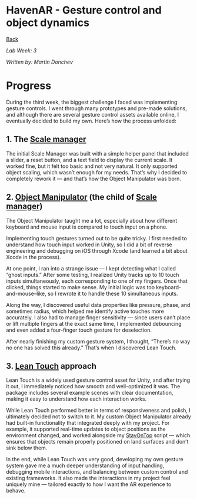 # HavenAR - Gesture control and object dynamics

[Back](../README.md)

_Lab Week: 3_

_Written by: Martin Donchev_

# Progress

During the third week, the biggest challenge I faced was implementing gesture controls. I went through many prototypes and pre-made solutions, and although there are several gesture control assets available online, I eventually decided to build my own. Here’s how the process unfolded:

## 1. The [Scale manager](../HavenAR/Assets/Scripts/ScaleManager.cs)

The initial Scale Manager was built with a simple helper panel that included a slider, a reset button, and a text field to display the current scale. It worked fine, but it felt too basic and not very natural. It only supported object scaling, which wasn’t enough for my needs. That’s why I decided to completely rework it — and that’s how the Object Manipulator was born.

## 2. [Object Manipulator](../HavenAR/Assets/Scripts/ObjectManipulator.cs) (the child of [Scale manager](../HavenAR/Assets/Scripts/ScaleManager.cs))

The Object Manipulator taught me a lot, especially about how different keyboard and mouse input is compared to touch input on a phone.

Implementing touch gestures turned out to be quite tricky. I first needed to understand how touch input worked in Unity, so I did a bit of reverse engineering and debugging on iOS through Xcode (and learned a bit about Xcode in the process).

At one point, I ran into a strange issue — I kept detecting what I called “ghost inputs.” After some testing, I realized Unity tracks up to 10 touch inputs simultaneously, each corresponding to one of my fingers. Once that clicked, things started to make sense. My initial logic was too keyboard-and-mouse–like, so I rewrote it to handle these 10 simultaneous inputs.

Along the way, I discovered useful data properties like pressure, phase, and sometimes radius, which helped me identify active touches more accurately. I also had to manage finger sensitivity — since users can’t place or lift multiple fingers at the exact same time, I implemented debouncing and even added a four-finger touch gesture for deselection.

After nearly finishing my custom gesture system, I thought, “There’s no way no one has solved this already.” That’s when I discovered Lean Touch.

## 3. [Lean Touch](https://assetstore.unity.com/packages/tools/input-management/lean-touch-30111) approach

Lean Touch is a widely used gesture control asset for Unity, and after trying it out, I immediately noticed how smooth and well-optimized it was. The package includes several example scenes with clear documentation, making it easy to understand how each interaction works.

While Lean Touch performed better in terms of responsiveness and polish, I ultimately decided not to switch to it. My custom Object Manipulator already had built-in functionality that integrated deeply with my project. For example, it supported real-time updates to object positions as the environment changed, and worked alongside my [StayOnTop](../HavenAR/Assets/Scripts/StayOnTop.cs) script — which ensures that objects remain properly positioned on land surfaces and don’t sink below them.

In the end, while Lean Touch was very good, developing my own gesture system gave me a much deeper understanding of input handling, debugging mobile interactions, and balancing between custom control and existing frameworks. It also made the interactions in my project feel uniquely mine — tailored exactly to how I want the AR experience to behave.


